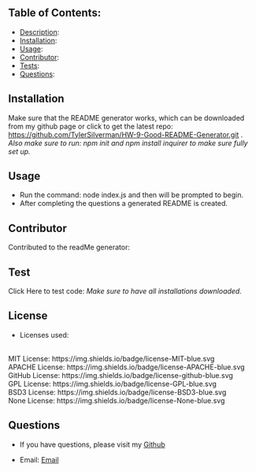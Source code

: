 ## Table of Contents: 

* [Description](#description): 
* [Installation](#installation):
* [Usage](#usage):
* [Contributor](#contributor):
* [Tests](#test):
* [Questions](#questions):

## Installation 
Make sure that the README generator works, which can be downloaded from my github page or click to get the latest repo: https://github.com/TylerSilverman/HW-9-Good-README-Generator.git .
*Also make sure to run: npm init and npm install inquirer to make sure fully set up.*

## Usage

* Run the command: node index.js and then will be prompted to begin. 
* After completing the questions a generated README is created. 

## Contributor 
Contributed to the readMe generator: 

## Test
Click Here to test code:
*Make sure to have all installations downloaded.*

## License
* Licenses used:
<br>
MIT License: https://img.shields.io/badge/license-MIT-blue.svg
<br>
APACHE License: https://img.shields.io/badge/license-APACHE-blue.svg
<br>
GitHub License: https://img.shields.io/badge/license-github-blue.svg
<br>
GPL License: https://img.shields.io/badge/license-GPL-blue.svg
<br>
BSD3 License: https://img.shields.io/badge/license-BSD3-blue.svg
<br>
None License: https://img.shields.io/badge/license-None-blue.svg
<br>

## Questions
* If you have questions, please visit my [Github](https://github.com/TylerSilverman) 

* Email: [Email](silverman.tyler@gmail.com)

